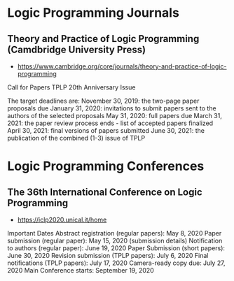 # Logic Programming Journals

## Theory and Practice of Logic Programming (Camdbridge University Press)
  - https://www.cambridge.org/core/journals/theory-and-practice-of-logic-programming
    
Call for Papers TPLP 20th Anniversary Issue

 The target deadlines are:
 November 30, 2019: the two-page paper proposals due
 January 31, 2020: invitations to submit papers sent to the authors of the selected proposals
 May 31, 2020: full papers due
 March 31, 2021: the paper review process ends - list of accepted papers finalized
 April 30, 2021: final versions of papers submitted
 June 30, 2021: the publication of the combined (1-3) issue of TPLP

# Logic Programming Conferences

## The 36th International Conference on Logic Programming
  - https://iclp2020.unical.it/home
  
  Important Dates
        Abstract registration (regular papers): May 8, 2020
        Paper submission (regular paper): May 15, 2020 (submission details)
        Notification to authors (regular paper): June 19, 2020
        Paper Submission (short papers): June 30, 2020
        Revision submission (TPLP papers): July 6, 2020
        Final notifications (TPLP papers): July 17, 2020
        Camera-ready copy due: July 27, 2020
        Main Conference starts: September 19, 2020 
